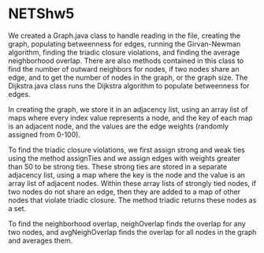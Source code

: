 # NETShw5

We created a Graph.java class to handle reading in the file, creating the graph, populating betweenness for edges, running the Girvan-Newman algorithm, finding the triadic closure violations, and finding the average neighborhood overlap. There are also methods contained in this class to find the number of outward neighbors for nodes, if two nodes share an edge, and to get the number of nodes in the graph, or the graph size. The Dijkstra.java class runs the Dijkstra algorithm to populate betweenness for edges. 

In creating the graph, we store it in an adjacency list, using an array list of maps where every index value represents a node, and the key of each map is an adjacent node, and the values are the edge weights (randomly assigned from 0-100). 

To find the triadic closure violations, we first assign strong and weak ties using the method assignTies and we assign edges with weights greater than 50 to be strong ties. These strong ties are stored in a separate adjacency list, using a map where the key is the node and the value is an array list of adjacent nodes. Within these array lists of strongly tied nodes, if two nodes do not share an edge, then they are added to a map of other nodes that violate triadic closure. The method triadic returns these nodes as a set.

To find the neighborhood overlap, neighOverlap finds the overlap for any two nodes, and avgNeighOverlap finds the overlap for all nodes in the graph and averages them.

